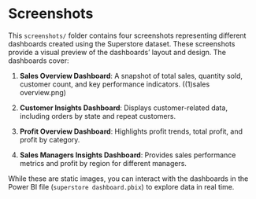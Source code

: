 # Screenshots
This `screenshots/` folder contains four screenshots representing different dashboards created using the Superstore dataset. These screenshots provide a visual preview of the dashboards’ layout and design. The dashboards cover:

1. **Sales Overview Dashboard**: A snapshot of total sales, quantity sold, customer count, and key performance indicators.
    ((1)sales overview.png)
2. **Customer Insights Dashboard**: Displays customer-related data, including orders by state and repeat customers.
   
3. **Profit Overview Dashboard**: Highlights profit trends, total profit, and profit by category.
 
4. **Sales Managers Insights Dashboard**: Provides sales performance metrics and profit by region for different managers.

While these are static images, you can interact with the dashboards in the Power BI file (`superstore dashboard.pbix`) to explore data in real time.
